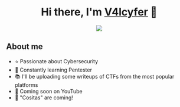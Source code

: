 
<!--Centrado de cabecera -->

<div align="center">
<h1 align="center">Hi there, I'm <a href="https://www.linkedin.com/in/john-jairo-rimarachin-sanchez-35aa8074/">V4lcyfer</a> 👋</h1>
 <!--<img src="https://imgur.com/zl97WYP.png">-->
 <img src="https://imgur.com/mrSgmq2.png">
 
</div>



<!--banner -->

<!--Contenido sobre mi -->
## About me

- ⭐ Passionate about Cybersecurity
- 📲 Constantly learning Pentester
- :books: I'll be uploading some writeups of CTFs from the most popular platforms
- 🎥 Coming soon on YouTube
- 🍫 "Cositas" are coming!




<br>
<!--
### Hi there, I'm [V4lcyfer](https://durgeshsamariya.github.io)
**V4lcyfer/V4lcyfer** is a ✨ _special_ ✨ repository because its `README.md` (this file) appears on your GitHub profile.

Here are some ideas to get you started:

- 🔭 I’m currently working on ...
- 🌱 I’m currently learning ...
- 👯 I’m looking to collaborate on ...
- 🤔 I’m looking for help with ...
- 💬 Ask me about ...
- 📫 How to reach me: ...
- 😄 Pronouns: ...
- ⚡ Fun fact: ...
-->
